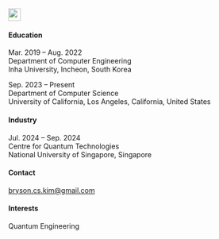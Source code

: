 # <img src="https://media.giphy.com/media/hvRJCLFzcasrR4ia7z/giphy.gif" width="25px">

#### Education
Mar. 2019 – Aug. 2022  
Department of Computer Engineering  
Inha University, Incheon, South Korea

Sep. 2023 – Present  
Department of Computer Science  
University of California, Los Angeles, California, United States

#### Industry
Jul. 2024 – Sep. 2024  
Centre for Quantum Technologies  
National University of Singapore, Singapore

#### Contact
bryson.cs.kim@gmail.com

#### Interests
Quantum Engineering
